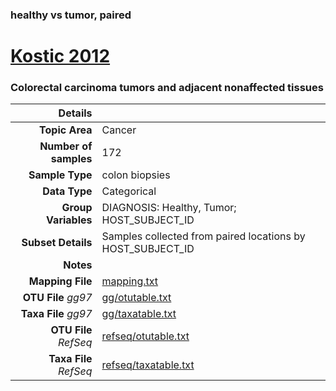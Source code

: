 ### healthy vs tumor, paired
# [Kostic 2012]( ../docs/kostic.html )
### Colorectal carcinoma tumors and adjacent nonaffected tissues

| Details                   |                                                           |
| ------------------------: |-----------------------------------------------------------|
| **Topic Area**                | Cancer                                                |
| **Number of samples**         | 172                                         |
| **Sample Type**               | colon biopsies                                         |
| **Data Type**                 | Categorical                                           |
| **Group Variables**           | DIAGNOSIS: Healthy, Tumor; HOST_SUBJECT_ID                                          |
| **Subset Details**            | Samples collected from paired locations by HOST_SUBJECT_ID                                  |
| **Notes**                     |                                          |
| **Mapping File**              | [mapping.txt]( ../datasets/kostic/mapping.txt)        |
| **OTU File** *gg97*           | [gg/otutable.txt]( ../datasets/kostic/gg/otutable.txt)          |
| **Taxa File** *gg97*          | [gg/taxatable.txt]( ../datasets/kostic/gg/taxatable.txt)        |
| **OTU File** *RefSeq*         | [refseq/otutable.txt]( ../datasets/kostic/refseq/otutable.txt)  |
| **Taxa File** *RefSeq*        | [refseq/taxatable.txt]( ../datasets/kostic/refseq/taxatable.txt)|
